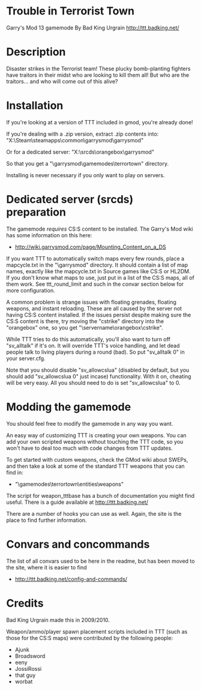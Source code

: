 Trouble in Terrorist Town
=========================
Garry's Mod 13 gamemode 
By Bad King Urgrain
http://ttt.badking.net/


Description
===========
Disaster strikes in the Terrorist team! These plucky bomb-planting fighters 
have traitors in their midst who are looking to kill them all! But who are 
the traitors... and who will come out of this alive?

Installation
============
If you're looking at a version of TTT included in gmod, you're already done!

If you're dealing with a .zip version, extract .zip contents into:
  "X:\Steam\steamapps\common\garrysmod\garrysmod\"

Or for a dedicated server:
  "X:\srcds\orangebox\garrysmod\"

So that you get a "\garrysmod\gamemodes\terrortown\" directory.

Installing is never necessary if you only want to play on servers.


Dedicated server (srcds) preparation
====================================
The gamemode _requires_ CS:S content to be installed. The Garry's Mod wiki
has some information on this here:
* http://wiki.garrysmod.com/page/Mounting_Content_on_a_DS
  
If you want TTT to automatically switch maps every few rounds, place a
mapcycle.txt in the "\garrysmod\" directory. It should contain a list of map
names, exactly like the mapcycle.txt in Source games like CS:S or HL2DM. If you
don't know what maps to use, just put in a list of the CS:S maps, all of them
work. See ttt_round_limit and such in the convar section below for more configuration.

A common problem is strange issues with floating grenades, floating weapons, and
instant reloading. These are all caused by the server not having CS:S content
installed. If the issues persist despite making sure the CS:S content is there,
try moving the "cstrike" directory into the "orangebox" one, so you get "\servername\orangebox\cstrike\".

While TTT tries to do this automatically, you'll also want to turn off "sv_alltalk" if it's on. 
It will override TTT's voice handling, and let dead people talk to living players during a round (bad). 
So put "sv_alltalk 0" in your server.cfg.

Note that you should disable "sv_allowcslua" (disabled by default, but you should add "sv_allowcslua 0" just incase) functionality. With it on,
cheating will be very easy. All you should need to do is set "sv_allowcslua" to 0.

Modding the gamemode
====================
You should feel free to modify the gamemode in any way you want.

An easy way of customizing TTT is creating your own weapons. You can add your
own scripted weapons without touching the TTT code, so you won't have to
deal too much with code changes from TTT updates.

To get started with custom weapons, check the GMod wiki about SWEPs, and then
take a look at some of the standard TTT weapons that you can find in:
* "\gamemodes\terrortown\entities\weapons\"

The script for weapon_tttbase has a bunch of documentation you might find
useful. There is a guide available at http://ttt.badking.net/

There are a number of hooks you can use as well. Again, the site is the place to
find further information.

Convars and concommands
=======================
The list of all convars used to be here in the readme, but has been moved to the site, where it is easier to find
* http://ttt.badking.net/config-and-commands/

Credits
=======
Bad King Urgrain made this in 2009/2010.

Weapon/ammo/player spawn placement scripts included in TTT (such as those for
the CS:S maps) were contributed by the following people:
* Ajunk
* Broadsword
* eeny
* JossiRossi
* that guy
* worbat
